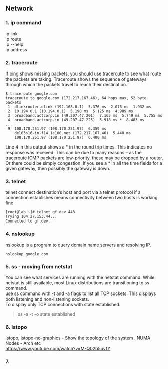 
## Network ##


### 1. ip command  
ip link  
ip route   
ip --help  
ip address   


### 2. traceroute
If ping shows missing packets, you should use traceroute to see what route the packets are taking.  Traceroute shows the sequence of gateways through which the packets travel to reach their destination. 
```
$ traceroute google.com
traceroute to google.com (172.217.167.46), 64 hops max, 52 byte packets
 1  dlinkrouter.dlink (192.168.0.1)  5.376 ms  2.076 ms  1.932 ms
 2  10.194.0.1 (10.194.0.1)  5.190 ms  5.125 ms  4.989 ms
 3  broadband.actcorp.in (49.207.47.201)  7.165 ms  5.749 ms  5.755 ms
 4  broadband.actcorp.in (49.207.47.225)  5.918 ms *  8.483 ms
...
 9  108.170.251.97 (108.170.251.97)  6.359 ms
    del03s16-in-f14.1e100.net (172.217.167.46)  5.448 ms
    108.170.251.97 (108.170.251.97)  6.400 ms
```

Line 4 in this output shows a * in the round trip times. This indicates no response was received. This can be due to many reasons – as the traceroute ICMP packets are low-priority, these may be dropped by a router. Or there could be simply congestion.  If you see a * in all the time fields for a given gateway, then possibly the gateway is down.

### 3. telnet  
telnet connect destination’s host and port via a telnet protocol if a connection establishes means connectivity between two hosts is working fine  
```
[root@lab ~]# telnet gf.dev 443
Trying 104.27.153.44...
Connected to gf.dev.
```


### 4. nslookup  
nslookup is a program to query domain name servers and resolving IP.  
```
nslookup google.com
```


### 5. ss - moving from netstat  
You can see what services are running with the netstat command. While netstat is still available, most Linux distributions are transitioning to ss command.  
use ss command with -t and -a flags to list all TCP sockets. This displays both listening and non-listening sockets.  
To display only TCP connections with state established:  
 > ss -a -t -o state established  
 
### 6. lstopo  
  lstopo, lstopo-no-graphics - Show the topology of the system . NUMA Nodes - Arch etc  
  https://www.youtube.com/watch?v=M-Q02b5uvfY  
  
### 7. 

